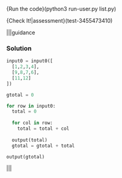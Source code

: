 {Run the code}(python3 run-user.py list.py)

{Check It!|assessment}(test-3455473410)

|||guidance
### Solution
```python
input0 = input0([ 
  [1,2,3,4],
  [9,8,7,6], 
  [11,12] 
])

gtotal = 0

for row in input0:
  total = 0
  
  for col in row:
    total = total + col
    
  output(total)
  gtotal = gtotal + total

output(gtotal)
```
|||